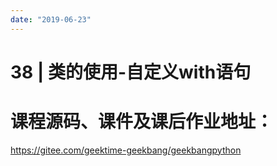```yaml
---
date: "2019-06-23"
---  
```

      
# 38 | 类的使用-自定义with语句
# 课程源码、课件及课后作业地址：

<https://gitee.com/geektime-geekbang/geekbangpython>

<!-- [[[read_end]]] -->
